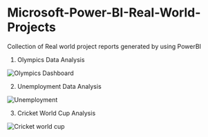 # Microsoft-Power-BI-Real-World-Projects

Collection of Real world project reports generated by using PowerBI

1. Olympics Data Analysis
   
![Olympics Dashboard](https://github.com/paavan-showri/Microsoft-Power-BI-Real-World-Projects/assets/118935216/f4c45aea-6d71-4f62-9883-431db99e33a0)

2. Unemployment Data Analysis

![Unemployment](https://github.com/paavan-showri/Microsoft-Power-BI-Real-World-Projects/assets/118935216/dec41330-7af3-406d-ba90-4881152ecb0d)

3. Cricket World Cup Analysis

![Cricket world cup](https://github.com/paavan-showri/Microsoft-Power-BI-Real-World-Projects/assets/118935216/ddcf9062-0842-4f5b-b5f2-e7e556784b87)
